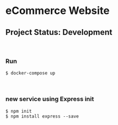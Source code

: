 # eCommerce Website

## Project Status: Development
<br>

### Run
```text
$ docker-compose up
```
<br>

### new service using Express init
```text
$ npm init
$ npm install express --save
```
<br>